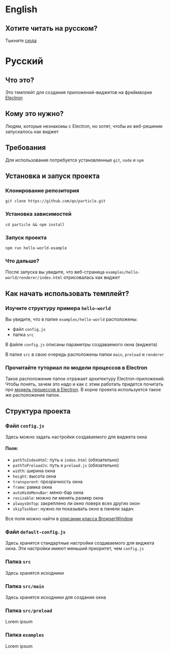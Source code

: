 # English

## Хотите читать на русском?

Тыкните [cюда](#русский)

# Русский

## Что это?

Это темплейт для создания приложений-виджетов на фреймворке [Electron](https://www.electronjs.org/)

## Кому это нужно?

Людям, которые незнакомы с Electron, но хотят, чтобы их веб-решение запускалось как виджет

## Требования

Для использования потребуется установленные `git`, `node` и `npm`

## Установка и запуск проекта

### Клонирование репозитория

`git clone https://github.com/qo/particle.git`

### Установка зависимостей

`cd particle && npm install`

### Запуск проекта

`npm run hello-world-example`

### Что дальше?

После запуска вы увидите, что веб-страница `examples/hello-world/renderer/index.html` отрисовалась как виджет

## Как начать использовать темплейт?

### Изучите структуру примера `hello-world`

Вы увидите, что в папке `examples/hello-world` расположены:

- файл `config.js`
- папка `src`

В файле `config.js` описаны параметры создаваемого окна (виджета)

В папке `src` в свою очередь расположены папки `main`, `preload` и `renderer`

### Прочитайте туториал по модели процессов в Electron

Такое расположение папок отражает архитектуру Electron-приложений. Чтобы понять, зачем это надо и как с этим работать придется почитать про [модель процессов в Electron](https://www.electronjs.org/docs/latest/tutorial/process-model). В корне проекта используется такое же расположение папок.

## Структура проекта

### Файл `config.js`

Здесь можно задать настройки создаваемого для виджета окна

#### Поля:

- `pathToIndexHtml`: путь к `index.html` (обязательно)
- `pathToPreloadJs`: путь к `preload.js` (обязательно)
- `width`: ширина окна
- `height`: высота окна
- `transparent`: прозрачность окна
- `frame`: рамка окна
- `autoHideMenuBar`: меню-бар окна
- `resizable`: можно ли менять размер окна
- `alwaysOnTop`: закреплено ли окно поверх всех других окон
- `skipTaskbar`: нужно ли показывать окно в панели задач

Все поля можно найти в [описании класса BrowserWindow](https://www.electronjs.org/docs/latest/api/browser-window)

### Файл `default-config.js`

Здесь хранятся стандартные настройки создаваемого для виджета окна. Эти настройки имеют меньший приоритет, чем `config.js`

### Папка `src`

Здесь хранятся исходники

### Папка `src/main`

Здесь хранятся исходники для создания окна

### Папка `src/preload`

Lorem ipsum

### Папка `examples`

Lorem ipsum
